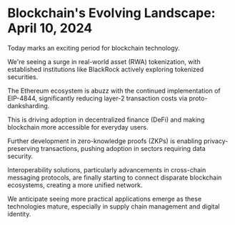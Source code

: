 # Blockchain's Evolving Landscape: April 10, 2024

Today marks an exciting period for blockchain technology.

We're seeing a surge in real-world asset (RWA) tokenization, with established institutions like BlackRock actively exploring tokenized securities.

The Ethereum ecosystem is abuzz with the continued implementation of EIP-4844, significantly reducing layer-2 transaction costs via proto-danksharding.

This is driving adoption in decentralized finance (DeFi) and making blockchain more accessible for everyday users.

Further development in zero-knowledge proofs (ZKPs) is enabling privacy-preserving transactions, pushing adoption in sectors requiring data security.

Interoperability solutions, particularly advancements in cross-chain messaging protocols, are finally starting to connect disparate blockchain ecosystems, creating a more unified network.

We anticipate seeing more practical applications emerge as these technologies mature, especially in supply chain management and digital identity.
